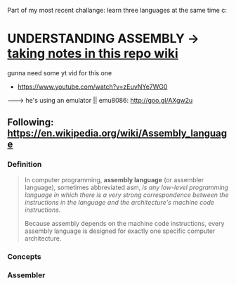 Part of my most recent challange: learn three languages at the same time c:

  
# UNDERSTANDING ASSEMBLY -> [taking notes in this repo wiki](https://github.com/RuiFilipeCampos/assembly_cosine/wiki)

gunna need some yt vid for this one

- https://www.youtube.com/watch?v=zEuvNYe7WG0

---> he's using an emulator || emu8086: http://goo.gl/AXgw2u

## Following: https://en.wikipedia.org/wiki/Assembly_language

### Definition

> In computer programming, **assembly language** (or assembler language), sometimes abbreviated asm, *is any low-level programming language in which there is a very strong correspondence between the instructions in the language and the architecture's machine code instructions*.
> 
> Because assembly depends on the machine code instructions, every assembly language is designed for exactly one specific computer architecture. 


### Concepts

### Assembler 

